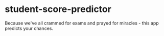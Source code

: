 # student-score-predictor
Because we've all crammed for exams and prayed for miracles - this app predicts your chances.
